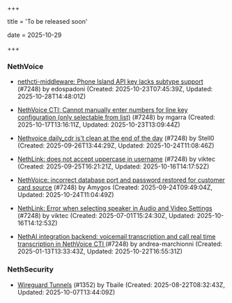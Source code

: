 +++

title = 'To be released soon'

date = 2025-10-29

+++

### NethVoice

- [nethcti-middleware: Phone Island API key lacks subtype support](https://github.com/NethServer/dev/issues/7694) (#7248) by edospadoni (Created: 2025-10-23T07:45:39Z, Updated: 2025-10-28T14:48:01Z)

- [NethVoice CTI: Cannot manually enter numbers for line key configuration (only selectable from list)](https://github.com/NethServer/dev/issues/7683) (#7248) by mgarra (Created: 2025-10-17T13:16:11Z, Updated: 2025-10-23T13:09:44Z)

- [Nethvoice daily_cdr is't clean at the end of the day](https://github.com/NethServer/dev/issues/7658) (#7248) by Stell0 (Created: 2025-09-26T13:44:29Z, Updated: 2025-10-24T11:08:46Z)

- [NethLink: does not accept uppercase in username](https://github.com/NethServer/dev/issues/7656) (#7248) by viktec (Created: 2025-09-25T16:21:21Z, Updated: 2025-10-16T14:17:52Z)

- [NethVoice: incorrect database port and password restored for customer card source](https://github.com/NethServer/dev/issues/7654) (#7248) by Amygos (Created: 2025-09-24T09:49:04Z, Updated: 2025-10-24T11:04:49Z)

- [NethLink: Error when selecting speaker in Audio and Video Settings](https://github.com/NethServer/dev/issues/7538) (#7248) by viktec (Created: 2025-07-01T15:24:30Z, Updated: 2025-10-16T14:12:53Z)

- [NethAI integration backend: voicemail transcription and call real time transcription in NethVoice CTI ](https://github.com/NethServer/dev/issues/7248) (#7248) by andrea-marchionni (Created: 2025-01-13T13:33:43Z, Updated: 2025-10-22T16:55:31Z)

### NethSecurity

- [Wireguard Tunnels](https://github.com/NethServer/nethsecurity/issues/1352) (#1352) by Tbaile (Created: 2025-08-22T08:32:43Z, Updated: 2025-10-07T13:44:09Z)

